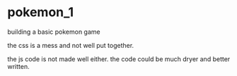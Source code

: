 # pokemon_1

building a basic pokemon game

the css is a mess and not well put together.

the js code is not made well either. the code could be much dryer and better written.
